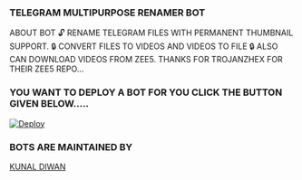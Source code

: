 ### TELEGRAM MULTIPURPOSE RENAMER BOT

ABOUT BOT 
 🔓 RENAME TELEGRAM FILES WITH PERMANENT THUMBNAIL SUPPORT. 
 🔒 CONVERT FILES TO VIDEOS AND VIDEOS TO FILE
 🔒 ALSO CAN DOWNLOAD VIDEOS FROM ZEE5. THANKS FOR TROJANZHEX FOR THEIR ZEE5 REPO... 



### YOU WANT TO DEPLOY A BOT FOR YOU CLICK THE BUTTON GIVEN BELOW.....  

[![Deploy](https://www.herokucdn.com/deploy/button.svg)](https://heroku.com/deploy?template=https://github.com/Elonm130/File-Rename-Bot)
 

### BOTS ARE MAINTAINED BY
     
[KUNAL DIWAN](https://t.me/Kunaldiwan)   



